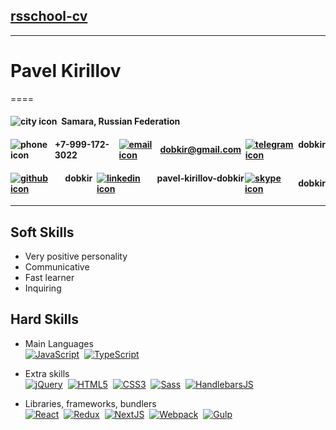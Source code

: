 ## [rsschool-cv](https://github.com/dobkir/rsschool-cv/cv)
----

# Pavel Kirillov
====

#### <p style="display: flex; align-items: center;"> ![city icon](https://img.icons8.com/material/24/000000/city.png)&nbsp; Samara, Russian Federation</p> 
#### <p style="display: flex; align-items: center;"> ![phone icon](https://img.icons8.com/material/24/000000/phone--v1.png) +7-999-172-3022 &nbsp;&nbsp; [![email icon](https://img.icons8.com/material/24/000000/send-mass-email.png)](mailto:p.kirillov2020@gmail.com) dobkir@gmail.com &nbsp;&nbsp; [![telegram icon](https://img.icons8.com/material/24/000000/telegram-app.png)](https://telegram.im/@dobkir) dobkir &nbsp;&nbsp;</p>
#### <p style="display: flex; align-items: center;"> [![github icon](https://img.icons8.com/material/24/000000/github.png)](https://github.com/dobkir/) dobkir &nbsp;&nbsp; [![linkedin icon](https://img.icons8.com/material/24/000000/linkedin--v1.png)](https://www.linkedin.com/in/pavel-kirillov-dobkir) pavel-kirillov-dobkir &nbsp;&nbsp; [![skype icon](https://img.icons8.com/material/24/000000/skype--v1.png)](https://join.skype.com/invite/zT3dmrW2VgZu) dobkir</p>
----

## Soft Skills
- Very positive personality
- Communicative
- Fast learner
- Inquiring

## Hard Skills
- Main Languages<br>
[![JavaScript](https://img.shields.io/badge/JavaScript-f1e05a?style=for-the-badge&logo=JavaScript&logoColor=000)](https://javascript.info/)&nbsp;
[![TypeScript](https://img.shields.io/badge/TypeScript-3178c6?style=for-the-badge&logo=TypeScript&logoColor=white)](https://www.typescriptlang.org/)

- Extra skills<br>
[![jQuery](https://img.shields.io/badge/jQuery-0769AD?style=for-the-badge&logo=jQuery&logoColor=white)](https://jquery.com/)&nbsp;
[![HTML5](https://img.shields.io/badge/HTML5-e34c26?style=for-the-badge&logo=HTML5&logoColor=000)](https://www.w3.org/TR/html52/)&nbsp;
[![CSS3](https://img.shields.io/badge/CSS3-563d7c?style=for-the-badge&logo=CSS3&logoColor=fff)](https://www.w3.org/Style/CSS/)&nbsp;
[![Sass](https://img.shields.io/badge/Sass-bf4080?style=for-the-badge&logo=Sass&logoColor=fff)](https://sass-lang.com/)&nbsp;
[![HandlebarsJS](https://img.shields.io/badge/Handlebars-JS-f0772b?style=for-the-badge&logo=Handlebars-JS&logoColor=fff)](https://handlebarsjs.com/)

- Libraries, frameworks, bundlers<br>
[![React](https://img.shields.io/badge/React-282c34?style=for-the-badge&logo=React&logoColor=61dafb)](https://reactjs.org/)&nbsp;
[![Redux](https://img.shields.io/badge/Redux-764abc?style=for-the-badge&logo=Redux&logoColor=fff)](https://redux.js.org/)&nbsp;
[![NextJS](https://img.shields.io/badge/Next.js-000?style=for-the-badge&logo=Next.js&logoColor=fff)](https://nextjs.org/)&nbsp;
[![Webpack](https://img.shields.io/badge/Webpack-8DD6F9?style=for-the-badge&logo=Webpack&logoColor=fff)](https://webpack.js.org/)&nbsp;
[![Gulp](https://img.shields.io/badge/Gulp-fa383e?style=for-the-badge&logo=Gulp&logoColor=fff)](https://gulpjs.com/)